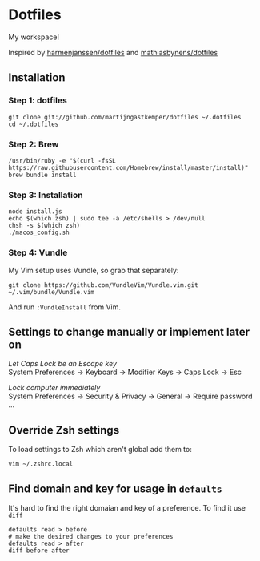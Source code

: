 # Dotfiles

My workspace!

Inspired by [harmenjanssen/dotfiles](https://github.com/harmenjanssen/dotfiles) and [mathiasbynens/dotfiles](https://github.com/mathiasbynens/dotfiles)

## Installation

### Step 1: dotfiles 

    git clone git://github.com/martijngastkemper/dotfiles ~/.dotfiles
    cd ~/.dotfiles

### Step 2: Brew

    /usr/bin/ruby -e "$(curl -fsSL https://raw.githubusercontent.com/Homebrew/install/master/install)"
    brew bundle install

### Step 3: Installation

    node install.js
    echo $(which zsh) | sudo tee -a /etc/shells > /dev/null
    chsh -s $(which zsh)
    ./macos_config.sh

### Step 4: Vundle

My Vim setup uses Vundle, so grab that separately:

    git clone https://github.com/VundleVim/Vundle.vim.git ~/.vim/bundle/Vundle.vim

And run `:VundleInstall` from Vim.

## Settings to change manually or implement later on

*Let Caps Lock be an Escape key*  
System Preferences -> Keyboard -> Modifier Keys -> Caps Lock -> Esc 

*Lock computer immediately*  
System Preferences -> Security & Privacy -> General -> Require password ...

## Override Zsh settings

To load settings to Zsh which aren't global add them to:

    vim ~/.zshrc.local

## Find domain and key for usage in ``defaults``

It's hard to find the right domaian and key of a preference. To find it use ``diff``

    defaults read > before
    # make the desired changes to your preferences
    defaults read > after
    diff before after
